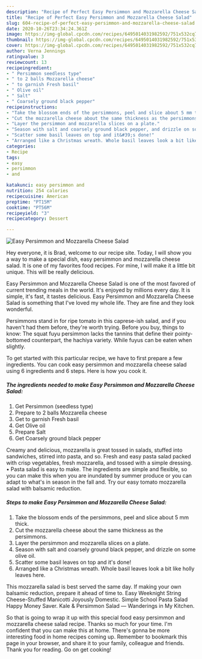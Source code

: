 ```yaml
---
description: "Recipe of Perfect Easy Persimmon and Mozzarella Cheese Salad"
title: "Recipe of Perfect Easy Persimmon and Mozzarella Cheese Salad"
slug: 604-recipe-of-perfect-easy-persimmon-and-mozzarella-cheese-salad
date: 2020-10-26T23:34:24.361Z
image: https://img-global.cpcdn.com/recipes/6495014031982592/751x532cq70/easy-persimmon-and-mozzarella-cheese-salad-recipe-main-photo.jpg
thumbnail: https://img-global.cpcdn.com/recipes/6495014031982592/751x532cq70/easy-persimmon-and-mozzarella-cheese-salad-recipe-main-photo.jpg
cover: https://img-global.cpcdn.com/recipes/6495014031982592/751x532cq70/easy-persimmon-and-mozzarella-cheese-salad-recipe-main-photo.jpg
author: Verna Jennings
ratingvalue: 3
reviewcount: 13
recipeingredient:
- " Persimmon seedless type"
- " to 2 balls Mozzarella cheese"
- " to garnish Fresh basil"
- " Olive oil"
- " Salt"
- " Coarsely ground black pepper"
recipeinstructions:
- "Take the blossom ends of the persimmons, peel and slice about 5 mm thick."
- "Cut the mozzarella cheese about the same thickness as the persimmons."
- "Layer the persimmon and mozzarella slices on a plate."
- "Season with salt and coarsely ground black pepper, and drizzle on some olive oil."
- "Scatter some basil leaves on top and it&#39;s done!"
- "Arranged like a Christmas wreath. Whole basil leaves look a bit like holly leaves here."
categories:
- Recipe
tags:
- easy
- persimmon
- and

katakunci: easy persimmon and 
nutrition: 254 calories
recipecuisine: American
preptime: "PT15M"
cooktime: "PT56M"
recipeyield: "3"
recipecategory: Dessert

---
```



![Easy Persimmon and Mozzarella Cheese Salad](https://img-global.cpcdn.com/recipes/6495014031982592/751x532cq70/easy-persimmon-and-mozzarella-cheese-salad-recipe-main-photo.jpg)

Hey everyone, it is Brad, welcome to our recipe site. Today, I will show you a way to make a special dish, easy persimmon and mozzarella cheese salad. It is one of my favorites food recipes. For mine, I will make it a little bit unique. This will be really delicious.

Easy Persimmon and Mozzarella Cheese Salad is one of the most favored of current trending meals in the world. It's enjoyed by millions every day. It is simple, it's fast, it tastes delicious. Easy Persimmon and Mozzarella Cheese Salad is something that I've loved my whole life. They are fine and they look wonderful.

Persimmons stand in for ripe tomato in this caprese-ish salad, and if you haven&#39;t had them before, they&#39;re worth trying. Before you buy, things to know: The squat fuyu persimmon lacks the tannins that define their pointy-bottomed counterpart, the hachiya variety. While fuyus can be eaten when slightly.


To get started with this particular recipe, we have to first prepare a few ingredients. You can cook easy persimmon and mozzarella cheese salad using 6 ingredients and 6 steps. Here is how you cook it.

<!--inarticleads1-->

##### The ingredients needed to make Easy Persimmon and Mozzarella Cheese Salad:

1. Get  Persimmon (seedless type)
1. Prepare  to 2 balls Mozzarella cheese
1. Get  to garnish Fresh basil
1. Get  Olive oil
1. Prepare  Salt
1. Get  Coarsely ground black pepper


Creamy and delicious, mozzarella is great tossed in salads, stuffed into sandwiches, stirred into pasta, and so. Fresh and easy pasta salad packed with crisp vegetables, fresh mozzarella, and tossed with a simple dressing. • Pasta salad is easy to make. The ingredients are simple and flexible, so you can make this when you are inundated by summer produce or you can adapt to what&#39;s in season in the fall and. Try our easy tomato mozzarella salad with balsamic reduction. 

<!--inarticleads2-->

##### Steps to make Easy Persimmon and Mozzarella Cheese Salad:

1. Take the blossom ends of the persimmons, peel and slice about 5 mm thick.
1. Cut the mozzarella cheese about the same thickness as the persimmons.
1. Layer the persimmon and mozzarella slices on a plate.
1. Season with salt and coarsely ground black pepper, and drizzle on some olive oil.
1. Scatter some basil leaves on top and it&#39;s done!
1. Arranged like a Christmas wreath. Whole basil leaves look a bit like holly leaves here.


This mozzarella salad is best served the same day. If making your own balsamic reduction, prepare it ahead of time to. Easy Weeknight String Cheese-Stuffed Manicotti Joyously Domestic. Simple School Pasta Salad Happy Money Saver. Kale &amp; Persimmon Salad — Wanderings in My Kitchen. 

So that is going to wrap it up with this special food easy persimmon and mozzarella cheese salad recipe. Thanks so much for your time. I'm confident that you can make this at home. There's gonna be more interesting food in home recipes coming up. Remember to bookmark this page in your browser, and share it to your family, colleague and friends. Thank you for reading. Go on get cooking!
